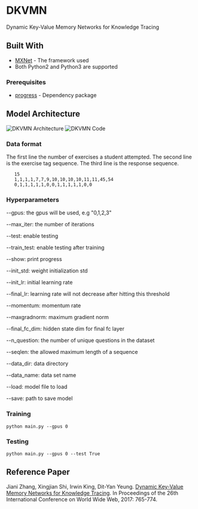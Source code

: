# DKVMN

Dynamic Key-Value Memory Networks for Knowledge Tracing

## Built With

* [MXNet](https://github.com/dmlc/mxnet) - The framework used
* Both Python2 and Python3 are supported

### Prerequisites
* [progress](https://pypi.python.org/pypi/progress) - Dependency package

## Model Architecture

![DKVMN Architecture](https://github.com/jennyzhang0215/DKVMN/blob/master/DKVMN_architecture.png)
![DKVMN Code](https://github.com/jennyzhang0215/DKVMN/blob/master/DKVMN_code.png)

### Data format

The first line the number of exercises a student attempted.
The second line is the exercise tag sequence.
The third line is the response sequence.

 ```
    15
    1,1,1,1,7,7,9,10,10,10,10,11,11,45,54
    0,1,1,1,1,1,0,0,1,1,1,1,1,0,0
 ```

### Hyperparameters

--gpus: the gpus will be used, e.g "0,1,2,3"

--max_iter: the number of iterations

--test: enable testing

--train_test: enable testing after training

--show: print progress

--init_std: weight initialization std

--init_lr: initial learning rate

--final_lr: learning rate will not decrease after hitting this threshold

--momentum: momentum rate

--maxgradnorm: maximum gradient norm

--final_fc_dim: hidden state dim for final fc layer

--n_question: the number of unique questions in the dataset

--seqlen: the allowed maximum length of a sequence

--data_dir: data directory

--data_name: data set name

--load: model file to load

--save: path to save model



### Training
 ```
 python main.py --gpus 0
 ```

### Testing
 ```
 python main.py --gpus 0 --test True
 ```

## Reference Paper

Jiani Zhang, Xingjian Shi, Irwin King, Dit-Yan Yeung. [Dynamic Key-Value Memory Networks for Knowledge Tracing](http://papers.www2017.com.au.s3-website-ap-southeast-2.amazonaws.com/proceedings/p765.pdf).
In Proceedings of the 26th International Conference on World Wide Web, 2017: 765-774.

